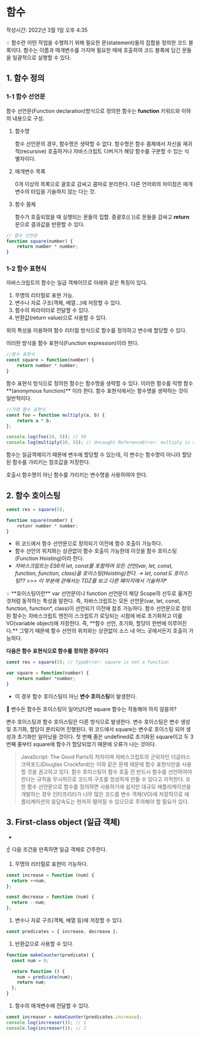 # 함수

작성시간: 2022년 3월 1일 오후 4:35

<aside>
💡 함수란 어떤 작업을 수행하기 위해 필요한 문(statement)들의 집합을 정의한 코드 블록이다. 함수는 이름과 매개변수를 가지며 필요한 때에 호출하여 코드 블록에 담긴 문들을 일괄적으로 실행할 수 있다.

</aside>

## 1. 함수 정의

### 1-1 함수 선언문

함수 선언문(Function declaration)방식으로 정의한 함수는 **function** 키워드와 이하의 내용으로 구성.

1. 함수명
    
    함수 선언문의 경우, 함수명은 생략할 수 없다. 함수명은 함수 몸체에서 자신을 재귀적(recursive) 호출하거나 자바스크립트 디버거가 해당 함수를 구분할 수 있는 식별자이다.
    
2. 매개변수 목록
    
    0개 이상의 목록으로 괄호로 감싸고 콤마로 분리한다. 다른 언어와의 차이점은 매개변수의 타입을 기술하지 않는 다는 것.
    
3. 함수 몸체
    
    함수가 호출되었을 때 실행되는 문들의 집합. 중괄호({ })로 문들을 감싸고 **return** 문으로 결과값을 반환할 수 있다.
    

```jsx
// 함수 선언문
function square(number) {
	return number * number;
}
```

### 1-2 함수 표현식

자바스크립트의 함수는 일급 객체이므로 아래와 같은 특징이 있다.

1. 무명의 리터럴로 표현 가능.
2. 변수나 자료 구조(객체, 배열...)에 저장할 수 있다.
3. 함수의 파라미터로 전달할 수 있다.
4. 반환값(return value)으로 사용할 수 있다.

위의 특성을 이용하여 함수 리터럴 방식으로 함수를 정의하고 변수에 할당할 수 있다.

이러한 방식을 함수 표현식(Function expression)이라 한다.

```jsx
//함수 표현식
const square = function(number) {
	return number * number;
}
```

함수 표현식 방식으로 정의한 함수는 함수명을 생략할 수 있다. 이러한 함수를 익명 함수**(anonymous function)** 이라 한다. 함수 표현식에서는 함수명을 생략하는 것이 일반적이다.

```jsx
//가명 함수 표현식
const foo = function multiply(a, b) {
	return a * b;
};

console.log(foo(10, 5)); // 50
console.log(multiply(10, 5)); // Uncaught ReferenceError: multiply is not defined
```

함수는 일급객체이기 때문에 변수에 할당할 수 있는데, 이 변수는 함수명이 아니라 할당된 함수를 가리키는 참조값을 저장한다.

호출시 함수명이 아닌 함수를 가리키는 변수명을 사용하여야 한다.

## 2. 함수 호이스팅

```jsx
const res = square(5);

function square(number) {
	retunr number * number;
}
```

- 위 코드에서 함수 선언문으로 정의되기 이전에 함수 호출이 가능하다.
- 함수 선언의 위치와는 상관없이 함수 호출이 가능한데 이것을 함수 호이스팅(Function Hoisting)이라 한다.
- **자바스크립트는 ES6의 let, const를 포함하여 모든 선언(var, let, const, function, function*, class)을 호이스팅(Hoisting)한다.
→ let, const도 호이스팅?? >>> 이 부분에 관해서는 TDZ를 보고 다른 페이지에서 기술하자**

<aside>
💡 **호이스팅이란** 
var 선언문이나 function 선언문이 해당 Scope의 선두로 옮겨진 것처럼 동작하는 특성을 말한다. 즉, 자바스크립트는 모든 선언문(var, let, const, function, function*, class)이 선언되기 이전에 참조 가능하다.
함수 선언문으로 정의된 함수는 자바스크립트 엔진이 스크립트가 로딩되는 시점에 바로 초기화하고 이를 VO(variable object)에 저장한다. 즉, **함수 선언, 초기화, 할당이 한번에 이루어진다.** 그렇기 때문에 함수 선언의 위치와는 상관없이 소스 내 어느 곳에서든지 호출이 가능하다.

</aside>

**다음은 함수 표현식으로 함수를 정의한 경우이다**

```jsx
const res = square(5); // TypeError: square is not a function

var square = function(number) {
	return number *number;
}
```

- 이 경우 함수 호이스팅이 아닌 **변수 호이스팅**이 발생한다.

<aside>
🤔 변수든 함수든 호이스팅이 일어났다면 square 함수는 작동해야 하지 않을까?

변수 호이스팅과 함수 호이스팅은 다른 방식으로 발생한다.
변수 호이스팅은  변수 생성 및 초기화, 할당이 분리되어 진행된다. 위 코드에서 square는 변수로 호이스팅 되어 생성과 초기화만 일어났을 것이다. 첫 번째 줄은 undefined로 초기화된 square이고 두 3번째 줄부터 square에 함수가 할당되었기 때문에 오류가 나는 것이다.

</aside>

> JavaScript: The Good Parts의 저자이며 자바스크립트의 군위자인 더글러스 크락포드(Douglas Crockford)는 이와 같은 문제 때문에 함수 표현식만을 사용할 것을 권고하고 있다. 함수 호이스팅이 함수 호출 전 반드시 함수를 선언하여야 한다는 규칙을 무시하므로 코드의 구조를 엉성하게 만들 수 있다고 지적한다.
또한 함수 선언문으로 함수를 정의하면 사용하기에 쉽지만 대규모 애플리케이션을 개발하는 경우 인터프리터가 너무 많은 코드를 변수 객체(VO)에 저장하므로 애플리케이션의 응답속도는 현저히 떨어질 수 있으므로 주의해야 할 필요가 있다.
> 

## 3. First-class object (일급 객체)

- 

<aside>
☝ 다음 조건을 만족하면 일급 객체로 간주한다.

1. 무명의 리터럴로 표현이 가능하다.

```jsx
const increase = function (num) {
  return ++num;
};

const decrease = function (num) {
  return --num;
};
```

1. 변수나 자료 구조(객체, 배열 등)에 저장할 수 있다.

```jsx
const predicates = { increase, decrease };
```

1. 반환값으로 사용할 수 있다.

```jsx
function makeCounter(predicate) {
  const num = 0;

  return function () {
    num = predicate(num);
    return num;
  };
}
```

1. 함수의 매개변수에 전달할 수 있다.

```jsx
const increaser = makeCounter(predicates.increase);
console.log(increaser()); // 1
console.log(increaser()); // 2
```

</aside>